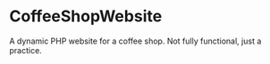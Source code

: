 # CoffeeShopWebsite
A dynamic PHP website for a coffee shop. Not fully functional, just a practice.
